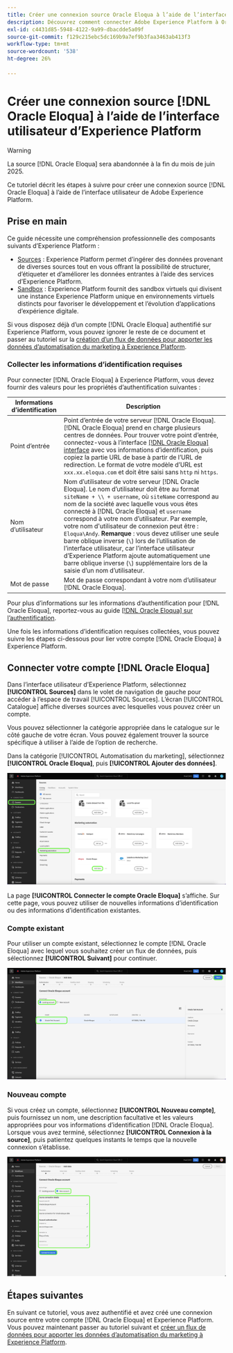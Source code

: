 ```yaml
---
title: Créer une connexion source Oracle Eloqua à l’aide de l’interface utilisateur d’Experience Platform
description: Découvrez comment connecter Adobe Experience Platform à Oracle Eloqua à l’aide de l’interface utilisateur d’Experience Platform.
exl-id: c4431d85-5948-4122-9a99-dbacdde5a09f
source-git-commit: f129c215ebc5dc169b9a7ef9b3faa3463ab413f3
workflow-type: tm+mt
source-wordcount: '538'
ht-degree: 26%

---
```


# Créer une connexion source [!DNL Oracle Eloqua] à l’aide de l’interface utilisateur d’Experience Platform

>[!WARNING]
>
>La source [!DNL Oracle Eloqua] sera abandonnée à la fin du mois de juin 2025.

Ce tutoriel décrit les étapes à suivre pour créer une connexion source [!DNL Oracle Eloqua] à l’aide de l’interface utilisateur de Adobe Experience Platform.

## Prise en main

Ce guide nécessite une compréhension professionnelle des composants suivants d’Experience Platform :

* [Sources](../../../../home.md) : Experience Platform permet d’ingérer des données provenant de diverses sources tout en vous offrant la possibilité de structurer, d’étiqueter et d’améliorer les données entrantes à l’aide des services d’Experience Platform.
* [Sandbox](../../../../../sandboxes/home.md) : Experience Platform fournit des sandbox virtuels qui divisent une instance Experience Platform unique en environnements virtuels distincts pour favoriser le développement et l’évolution d’applications d’expérience digitale.

Si vous disposez déjà d’un compte [!DNL Oracle Eloqua] authentifié sur Experience Platform, vous pouvez ignorer le reste de ce document et passer au tutoriel sur la [création d’un flux de données pour apporter les données d’automatisation du marketing à Experience Platform](../../dataflow/marketing-automation.md).

### Collecter les informations d’identification requises

Pour connecter [!DNL Oracle Eloqua] à Experience Platform, vous devez fournir des valeurs pour les propriétés d’authentification suivantes :

| Informations d’identification | Description |
| --- | --- |
| Point d’entrée | Point d’entrée de votre serveur [!DNL Oracle Eloqua]. [!DNL Oracle Eloqua] prend en charge plusieurs centres de données. Pour trouver votre point d’entrée, connectez-vous à l’interface [[!DNL Oracle Eloqua] interface](https://login.eloqua.com) avec vos informations d’identification, puis copiez la partie URL de base à partir de l’URL de redirection. Le format de votre modèle d’URL est `xxx.xx.eloqua.com` et doit être saisi sans `http` ni `https`. |
| Nom d’utilisateur | Nom d’utilisateur de votre serveur [!DNL Oracle Eloqua]. Le nom d’utilisateur doit être au format `siteName + \\ + username`, où `siteName` correspond au nom de la société avec laquelle vous vous êtes connecté à [!DNL Oracle Eloqua] et `username` correspond à votre nom d’utilisateur. Par exemple, votre nom d&#39;utilisateur de connexion peut être : `Eloqua\Andy`. **Remarque** : vous devez utiliser une seule barre oblique inverse (`\`) lors de l’utilisation de l’interface utilisateur, car l’interface utilisateur d’Experience Platform ajoute automatiquement une barre oblique inverse (`\`) supplémentaire lors de la saisie d’un nom d’utilisateur. |
| Mot de passe | Mot de passe correspondant à votre nom d’utilisateur [!DNL Oracle Eloqua]. |

Pour plus d’informations sur les informations d’authentification pour [!DNL Oracle Eloqua], reportez-vous au guide [[!DNL Oracle Eloqua] sur l’authentification](https://docs.oracle.com/en/cloud/saas/marketing/eloqua-rest-api/Authentication_Basic.html).

Une fois les informations d’identification requises collectées, vous pouvez suivre les étapes ci-dessous pour lier votre compte [!DNL Oracle Eloqua] à Experience Platform.

## Connecter votre compte [!DNL Oracle Eloqua]

Dans l’interface utilisateur d’Experience Platform, sélectionnez **[!UICONTROL Sources]** dans le volet de navigation de gauche pour accéder à l’espace de travail [!UICONTROL Sources]. L’écran [!UICONTROL Catalogue] affiche diverses sources avec lesquelles vous pouvez créer un compte.

Vous pouvez sélectionner la catégorie appropriée dans le catalogue sur le côté gauche de votre écran. Vous pouvez également trouver la source spécifique à utiliser à l’aide de l’option de recherche.

Dans la catégorie [!UICONTROL Automatisation du marketing], sélectionnez **[!UICONTROL Oracle Eloqua]**, puis **[!UICONTROL Ajouter des données]**.

![catalogue](../../../../images/tutorials/create/oracle-eloqua/catalog.png)

La page **[!UICONTROL Connecter le compte Oracle Eloqua]** s’affiche. Sur cette page, vous pouvez utiliser de nouvelles informations d’identification ou des informations d’identification existantes.

### Compte existant

Pour utiliser un compte existant, sélectionnez le compte [!DNL Oracle Eloqua] avec lequel vous souhaitez créer un flux de données, puis sélectionnez **[!UICONTROL Suivant]** pour continuer.

![existant](../../../../images/tutorials/create/oracle-eloqua/existing.png)

### Nouveau compte

Si vous créez un compte, sélectionnez **[!UICONTROL Nouveau compte]**, puis fournissez un nom, une description facultative et les valeurs appropriées pour vos informations d’identification [!DNL Oracle Eloqua]. Lorsque vous avez terminé, sélectionnez **[!UICONTROL Connexion à la source]**, puis patientez quelques instants le temps que la nouvelle connexion sʼétablisse.

![nouveau](../../../../images/tutorials/create/oracle-eloqua/new.png)

## Étapes suivantes

En suivant ce tutoriel, vous avez authentifié et avez créé une connexion source entre votre compte [!DNL Oracle Eloqua] et Experience Platform. Vous pouvez maintenant passer au tutoriel suivant et [créer un flux de données pour apporter les données d’automatisation du marketing à Experience Platform](../../dataflow/marketing-automation.md).
